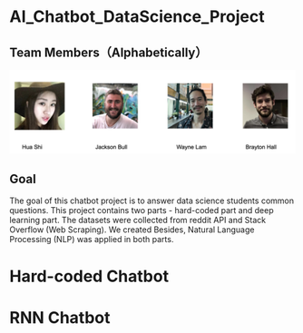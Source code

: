 # AI_Chatbot_DataScience_Project
## Team Members（Alphabetically）
![images/team_members.png](images/team_members.png)

## Goal
The goal of this chatbot project is to answer data science students common questions. This project contains two parts -  hard-coded part and deep learning part.
The datasets were collected from reddit API and Stack Overflow (Web Scraping). We created Besides, Natural Language Processing (NLP) was applied in both parts. 
# Hard-coded Chatbot


# RNN Chatbot


